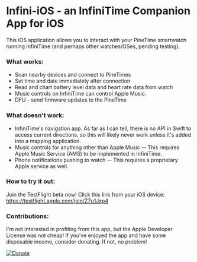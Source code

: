 # Infini-iOS - an InfiniTime Companion App for iOS

This iOS application allows you to interact with your PineTime smartwatch running InfiniTime (and perhaps other watches/OSes, pending testing).

### What works:
- Scan nearby devices and connect to PineTimes
- Set time and date immediately after connection
- Read and chart battery level data and heart rate data from watch
- Music controls on InfiniTime can control Apple Music.
- DFU - send firmware updates to the PineTime

### What doesn't work:
- InfiniTime's navigation app. As far as I can tell, there is no API in Swift to access current directions, so this will likely never work unless it's added into a mapping application.
- Music controls for anything other than Apple Music -- This requires Apple Music Service (AMS) to be implemented in InfiniTime.
- Phone notifications pushing to watch -- This requires a proprietary Apple service as well.

### How to try it out:
Join the TestFlight beta now! Click this link from your iOS device: https://testflight.apple.com/join/Z7u1Jxp4

### Contributions:
I'm not interested in profiting from this app, but the Apple Developer License was not cheap! If you've enjoyed the app and have some disposable income, consider donating. If not, no problem!

[![Donate](https://img.shields.io/badge/Donate-PayPal-green.svg)](https://paypal.me/alexemry)
